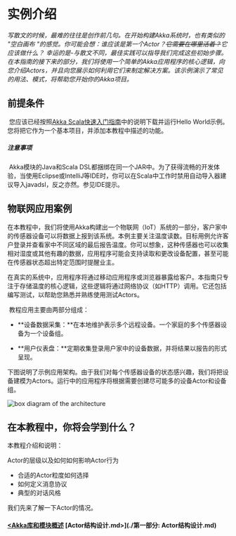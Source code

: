 # 实例介绍

​    *写散文的时候，最难的往往是创作前几句。在开始构建Akka系统时，也有类似的 "空白画布 "的感觉。你可能会想：谁应该是第一个Actor？~~它需要在哪里活着？~~它应该做什么？ 幸运的是-与散文不同，最佳实践可以指导我们完成这些初始步骤。在本指南的接下来的部分，我们将使用一个简单的Akka应用程序的核心逻辑，向您介绍Actors，并且向您展示如何利用它们来制定解决方案。该示例演示了常见的用法、模式，将帮助您开始你的Akka项目。*

## 前提条件

​    您应该已经按照[Akka Scala快速入门指南](https://developer.lightbend.com/guides/akka-quickstart-scala/?_ga=2.236464321.1588675504.1613615728-43164582.1613615727)中的说明下载并运行Hello World示例。您将把它作为一个基本项目，并添加本教程中描述的功能。

##### 注意事项

​    Akka模块的Java和Scala DSL都捆绑在同一个JAR中。为了获得流畅的开发体验，当使用Eclipse或IntelliJ等IDE时，你可以在Scala中工作时禁用自动导入器建议导入javadsl，反之亦然。参见IDE提示。



## 物联网应用案例

​    在本教程中，我们将使用Akka构建出一个物联网（IoT）系统的一部分，客户家中的传感器设备可以将数据上报到该系统。本例主要关注温度读数。目标用例允许客户登录并查看家中不同区域的最后报告温度。你可以想象，这种传感器也可以收集相对湿度或其他有趣的数据，应用程序可能会支持读取和更改设备配置，甚至可能在传感器状态超出特定范围时提醒业主。

​    在真实的系统中，应用程序将通过移动应用程序或浏览器暴露给客户。本指南只专注于存储温度的核心逻辑，这些逻辑将通过网络协议（如HTTP）调用。它还包括编写测试，以帮助您熟悉并熟练使用测试Actors。

​    教程应用主要由两部分组成：

- ​    **设备数据采集：**在本地维护表示多个远程设备。一个家庭的多个传感器设备为一个设备组。

- ​    **用户仪表盘：**定期收集登录用户家中的设备数据，并将结果以报告的形式呈现。

​    下图说明了示例应用架构。由于我们对每个传感器设备的状态感兴趣，我们将把设备建模为Actors。运行中的应用程序将根据需要创建尽可能多的设备Actor和设备组。

![box diagram of the architecture](https://doc.akka.io/docs/akka/current/typed/guide/diagrams/arch_boxes_diagram.png)



## 在本教程中，你将会学到什么？

本教程介绍和说明：

Actor的层级以及如何如何影响Actor行为

- 合适的Actor粒度如何选择
- 如何定义消息协议
- 典型的对话风格



我们先来了解一下Actor的情况。





####  [<Akka库和模块概述](./3-Akka库和模块概述.md)										  [Actor结构设计.md>](./第一部分: Actor结构设计.md)



